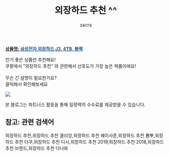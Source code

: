 ﻿---
layout: post
title:  "외장하드 추천 ^^"
author: zacra
categories: [ 아이템 ]
tags: [외장하드 추천,외장하드 추천 클리앙,외장하드 추천 퀘이사존,외장하드 추천 뽐뿌,외장하드 추천 더쿠,외장하드 추천 디시,외장하드 추천 2019,외장하드 추천 2018,외장하드 추천 브랜드,외장하드 추천 다나와]
image: https://static.coupangcdn.com/image/product/image/vendoritem/2018/07/17/3055583068/462eeff2-bfd4-4579-a4b5-f6b9f2363021.jpg 
description: "쿠팡에서 외장하드 추천 관련 키워드로 가장 고객 선호도가 높은 제품이랍니다."
rating: 4.5
---

<a href="https://link.coupang.com/re/AFFSDP?lptag=AF8407795&pageKey=8607370&itemId=37500435&vendorItemId=3123694944&traceid=V0-153-b791e0d7834027e1"><b>상품명: <font color='#01579B'>삼성전자 외장하드 J3, 4TB, 블랙</font></b></a>

인기 좋은 상품만 추천해요!<br/>
쿠팡에서 "외장하드 추천" 와 관련해서 선호도가 가장 높은 제품이에요!<br/><br/>
무슨 긴 설명이 필요한가요?  
클릭해서 확인해보세요


<a href="https://link.coupang.com/re/AFFSDP?lptag=AF8407795&pageKey=8607370&itemId=37500435&vendorItemId=3123694944&traceid=V0-153-b791e0d7834027e1"><img src="https://thumbnail6.coupangcdn.com/thumbnails/remote/q89/image/retail/images/37054972199208-59658082-43d9-45d1-aac9-9f6c8b22f064.jpg"></a> 

본 블로그는 파트너스 활동을 통해 일정액의 수수료를 제공받을 수 있습니다.

## 참고: 관련 검색어    
외장하드 추천,외장하드 추천 클리앙,외장하드 추천 퀘이사존,외장하드 추천 뽐뿌,외장하드 추천 더쿠,외장하드 추천 디시,외장하드 추천 2019,외장하드 추천 2018,외장하드 추천 브랜드,외장하드 추천 다나와